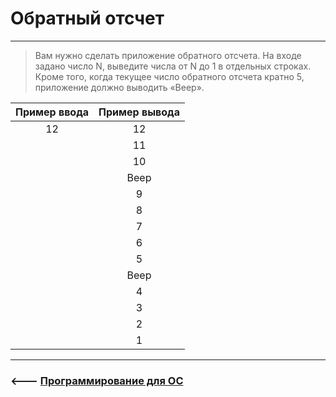 # Обратный отсчет

***
> Вам нужно сделать приложение обратного отсчета.
> На входе задано число N, выведите числа от N до 1 в отдельных строках. Кроме того, когда текущее число обратного отсчета кратно 5, приложение должно выводить «Beep».

| Пример ввода| Пример вывода|
|:-----------:|:------------:|
| 12          | 12           |
|             | 11           |
|             | 10           |
|             | Beep         |
|             | 9            |
|             | 8            |
|             | 7            |                        
|             | 6            |
|             | 5            |
|             | Beep         |
|             | 4            |
|             | 3            |
|             | 2            |
|             | 1            |
***

### <--- [Программирование для ОС](https://github.com/comradeGoose/OS_Programming#%D0%BE%D0%B1%D1%80%D0%B0%D1%82%D0%BD%D1%8B%D0%B9-%D0%BE%D1%82%D1%81%D1%87%D0%B5%D1%82)